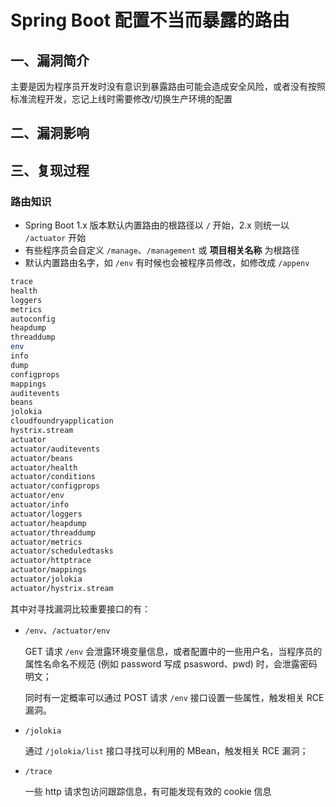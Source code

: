 # Spring Boot 配置不当而暴露的路由

## 一、漏洞简介

主要是因为程序员开发时没有意识到暴露路由可能会造成安全风险，或者没有按照标准流程开发，忘记上线时需要修改/切换生产环境的配置

## 二、漏洞影响

## 三、复现过程

### 路由知识

* Spring Boot 1.x 版本默认内置路由的根路径以 `/` 开始，2.x 则统一以 `/actuator` 开始
* 有些程序员会自定义 `/manage`、`/management` 或 **项目相关名称** 为根路径
* 默认内置路由名字，如 `/env` 有时候也会被程序员修改，如修改成 `/appenv`

```bash
trace
health
loggers
metrics
autoconfig
heapdump
threaddump
env
info
dump
configprops
mappings
auditevents
beans
jolokia
cloudfoundryapplication
hystrix.stream
actuator
actuator/auditevents
actuator/beans
actuator/health
actuator/conditions
actuator/configprops
actuator/env
actuator/info
actuator/loggers
actuator/heapdump
actuator/threaddump
actuator/metrics
actuator/scheduledtasks
actuator/httptrace
actuator/mappings
actuator/jolokia
actuator/hystrix.stream

```

其中对寻找漏洞比较重要接口的有：

* `/env`、`/actuator/env`

    GET 请求 `/env` 会泄露环境变量信息，或者配置中的一些用户名，当程序员的属性名命名不规范 (例如 password 写成 psasword、pwd) 时，会泄露密码明文；

    同时有一定概率可以通过 POST 请求 `/env` 接口设置一些属性，触发相关 RCE 漏洞。

* `/jolokia`

    通过 `/jolokia/list` 接口寻找可以利用的 MBean，触发相关 RCE 漏洞；

* `/trace`

    一些 http 请求包访问跟踪信息，有可能发现有效的 cookie 信息

